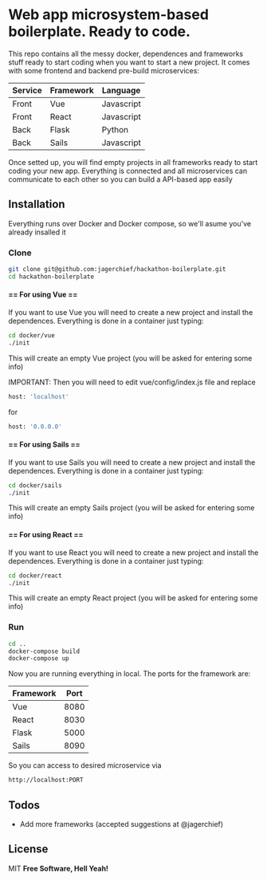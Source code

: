 # Web app microsystem-based boilerplate. Ready to code.

This repo contains all the messy docker, dependences and frameworks stuff ready to start coding when you want to start a new project.
It comes with some frontend and backend pre-build microservices:

| Service | Framework | Language |
| ------ | ------ | ------ |
| Front | Vue | Javascript |
| Front | React | Javascript |
| Back | Flask | Python |
| Back | Sails | Javascript |


Once setted up, you will find empty projects in all frameworks ready to start coding your new app. 
Everything is connected and all microservices can communicate to each other so you can build a API-based app easily


## Installation

Everything runs over Docker and Docker compose, so we'll asume you've already insalled it

### Clone
```sh
git clone git@github.com:jagerchief/hackathon-boilerplate.git
cd hackathon-boilerplate
```
#### == For using Vue ==
If you want to use Vue you will need to create a new project and install the dependences. Everything is done in a container just typing:

```sh
cd docker/vue
./init
```
This will create an empty Vue project (you will be asked for entering some info)

IMPORTANT: Then you will need to edit vue/config/index.js file and replace
```sh
host: 'localhost'
```
for
```sh
host: '0.0.0.0'
```

#### == For using Sails ==
If you want to use Sails you will need to create a new project and install the dependences. Everything is done in a container just typing:

```sh
cd docker/sails
./init
```
This will create an empty Sails project (you will be asked for entering some info)


#### == For using React ==
If you want to use React you will need to create a new project and install the dependences. Everything is done in a container just typing:

```sh
cd docker/react
./init
```
This will create an empty React project (you will be asked for entering some info)



### Run

```sh
cd ..
docker-compose build
docker-compose up
```
Now you are running everything in local.
The ports for the framework are:

| Framework | Port |
| ------ | ------ |
| Vue | 8080 |
| React | 8030 |
| Flask | 5000 |
| Sails | 8090 |

So you can access to desired microservice via 
```sh
http://localhost:PORT
```






## Todos

 - Add more frameworks (accepted suggestions at @jagerchief)

License
----

MIT
**Free Software, Hell Yeah!**
